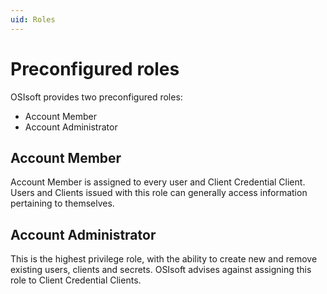 ```yaml
---
uid: Roles
---
```


# Preconfigured roles
OSIsoft provides two preconfigured roles:
-	Account Member
-	Account Administrator

## Account Member
Account Member is assigned to every user and Client Credential Client. Users and Clients issued with this role can generally access information pertaining to themselves.

## Account Administrator
This is the highest privilege role, with the ability to create new and remove existing users, clients and secrets. OSIsoft advises against assigning this role to Client Credential Clients.
